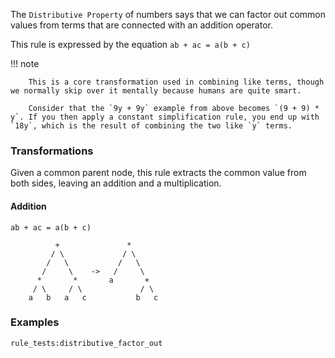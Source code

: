 The `Distributive Property` of numbers says that we can factor out common values from terms that are connected with an addition operator.

This rule is expressed by the equation `ab + ac = a(b + c)`

!!! note

        This is a core transformation used in combining like terms, though we normally skip over it mentally because humans are quite smart.

        Consider that the `9y + 9y` example from above becomes `(9 + 9) * y`. If you then apply a constant simplification rule, you end up with `18y`, which is the result of combining the two like `y` terms.

### Transformations

Given a common parent node, this rule extracts the common value from both sides, leaving an addition and a multiplication.

#### Addition

`ab + ac = a(b + c)`

```
          +               *
         / \             / \
        /   \           /   \
       /     \    ->   /     \
      *       *       a       +
     / \     / \             / \
    a   b   a   c           b   c
```

### Examples

`rule_tests:distributive_factor_out`
